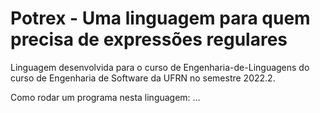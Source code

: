 # Potrex - Uma linguagem para quem precisa de expressões regulares

Linguagem desenvolvida para o curso de Engenharia-de-Linguagens do curso de Engenharia de Software da UFRN no semestre 2022.2.

Como rodar um programa nesta linguagem: …
